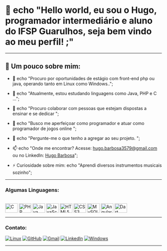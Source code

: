 # 🤖 echo "Hello world, eu sou o Hugo, programador intermediário e aluno do IFSP Guarulhos, seja bem vindo ao meu perfil! ;"

---

## 🔰 Um pouco sobre mim:

- 🔭 echo "Procuro por oportunidades de estágio com front-end php ou java, operando tanto em Linux como Windows..";  

- 🌱 echo "Atualmente, estou estudando linguagens como Java, PHP e C ...";  

- 👯 echo "Procuro colaborar com pessoas que estejam dispostas a ensinar e se dedicar ";  

- 🚀 echo "Busco me aperfeiçoar como programador e atuar como programador de jogos online ";  

- 💬 echo "Pergunte-me o que tenho a agregar ao seu projeto. ";  

- 📫 echo "Onde me encontrar? Acesse: hugo.barbosa3579@gmail.com ou no LinkedIn: [Hugo Barbosa](https://www.linkedin.com/in/hugo-barbosa-dos-santos-1295522b7/)";  

- ⚡ Curiosidade sobre mim: echo "Aprendi diversos instrumentos musicais sozinho";  

---

### Algumas Linguagens:

<div style="display: inline_block"><br>
  <img align="center" alt="C" height="30" width="40" src="https://cdn.jsdelivr.net/gh/devicons/devicon/icons/c/c-original.svg" />
  <img align="center" alt="PHP" height="30" width="40" src="https://cdn.jsdelivr.net/gh/devicons/devicon/icons/php/php-original.svg" />
  <img align="center" alt="Java" height="30" width="40" src="https://cdn.jsdelivr.net/gh/devicons/devicon/icons/java/java-original.svg" />
  <img align="center" alt="JavaScript" height="30" width="40" src="https://cdn.jsdelivr.net/gh/devicons/devicon/icons/javascript/javascript-original.svg" />
  <img align="center" alt="HTML5" height="30" width="40" src="https://cdn.jsdelivr.net/gh/devicons/devicon/icons/html5/html5-original.svg" />
  <img align="center" alt="CSS3" height="30" width="40" src="https://cdn.jsdelivr.net/gh/devicons/devicon/icons/css3/css3-original.svg" />
  <img align="center" alt="MySQL" height="30" width="40" src="https://cdn.jsdelivr.net/gh/devicons/devicon/icons/mysql/mysql-original.svg" />
  <img align="center" alt="Angular" height="30" width="40" src="https://cdn.jsdelivr.net/gh/devicons/devicon/icons/angularjs/angularjs-original.svg" />
  <img align="center" alt="Dart" height="30" width="40" src="https://cdn.jsdelivr.net/gh/devicons/devicon/icons/dart/dart-original.svg" />
</div>

---

### Contato:

[![Linux](https://img.shields.io/badge/Linux-FCC624?style=for-the-badge&logo=linux&logoColor=black)](https://www.linux.org)
[![GitHub](https://img.shields.io/badge/GitHub-100000?style=for-the-badge&logo=github&logoColor=white)](https://github.com)
[![Gmail](https://img.shields.io/badge/Gmail-D14836?style=for-the-badge&logo=gmail&logoColor=white)](mailto:hugo.barbosa3579@gmail.com)
[![LinkedIn](https://img.shields.io/badge/LinkedIn-0077B5?style=for-the-badge&logo=linkedin&logoColor=white)](https://www.linkedin.com/in/hugo-barbosa-dos-santos-1295522b7/)
[![Windows](https://img.shields.io/badge/Windows-0078D6?style=for-the-badge&logo=windows&logoColor=white)](https://www.microsoft.com/windows)

---





